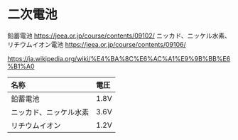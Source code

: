 # 二次電池

鉛蓄電池
https://jeea.or.jp/course/contents/09102/
ニッカド、ニッケル水素、リチウムイオン電池
https://jeea.or.jp/course/contents/09106/

https://ja.wikipedia.org/wiki/%E4%BA%8C%E6%AC%A1%E9%9B%BB%E6%B1%A0

|名称|電圧|
|:--|:--|
|鉛蓄電池             |1.8V|
|ニッカド、ニッケル水素|3.6V|
|リチウムイオン       |1.2V|
